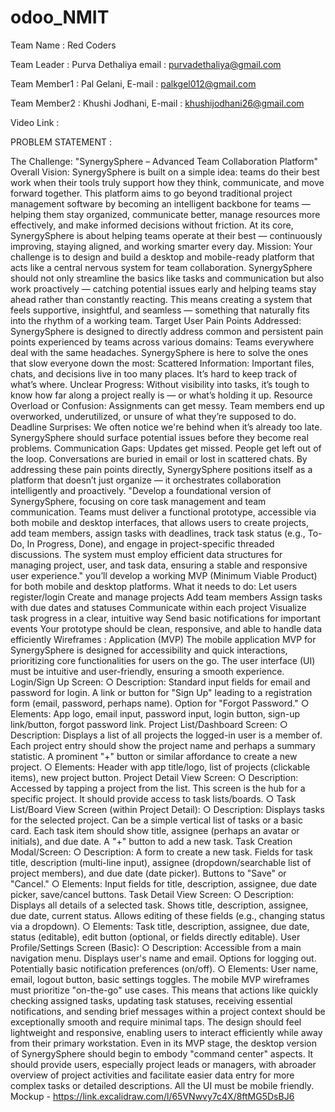 # odoo_NMIT

Team Name : Red Coders

Team Leader : Purva Dethaliya  email : purvadethaliya@gmail.com

Team Member1 : Pal Gelani, E-mail : palkgel012@gmail.com

Team Member2 : Khushi Jodhani, E-mail : khushijodhani26@gmail.com

Video Link : 

PROBLEM STATEMENT :

The Challenge: "SynergySphere – Advanced Team
Collaboration Platform"
Overall Vision: SynergySphere is built on a simple idea: teams do their best work when their
tools truly support how they think, communicate, and move forward together. This platform aims
to go beyond traditional project management software by becoming an intelligent backbone for
teams — helping them stay organized, communicate better, manage resources more effectively,
and make informed decisions without friction.
At its core, SynergySphere is about helping teams operate at their best — continuously
improving, staying aligned, and working smarter every day.
Mission: Your challenge is to design and build a desktop and mobile-ready platform that acts
like a central nervous system for team collaboration. SynergySphere should not only
streamline the basics like tasks and communication but also work proactively — catching
potential issues early and helping teams stay ahead rather than constantly reacting.
This means creating a system that feels supportive, insightful, and seamless — something that
naturally fits into the rhythm of a working team.
Target User Pain Points Addressed: SynergySphere is designed to directly address common
and persistent pain points experienced by teams across various domains:
Teams everywhere deal with the same headaches. SynergySphere is here to solve the ones
that slow everyone down the most:
Scattered Information: Important files, chats, and decisions live in too many places. It’s
hard to keep track of what’s where.
Unclear Progress: Without visibility into tasks, it’s tough to know how far along a project
really is — or what’s holding it up.
Resource Overload or Confusion: Assignments can get messy. Team members end
up overworked, underutilized, or unsure of what they’re supposed to do.
Deadline Surprises: We often notice we're behind when it’s already too late.
SynergySphere should surface potential issues before they become real problems.
Communication Gaps: Updates get missed. People get left out of the loop.
Conversations are buried in email or lost in scattered chats.
By addressing these pain points directly, SynergySphere positions itself as a platform that
doesn’t just organize — it orchestrates collaboration intelligently and proactively.
"Develop a foundational version of SynergySphere, focusing on core task management
and team communication. Teams must deliver a functional prototype,
accessible via both mobile and desktop interfaces, that allows users to create projects, add
team members, assign tasks with deadlines, track task status (e.g., To-Do, In Progress, Done),
and engage in project-specific threaded discussions. The system must employ efficient data
structures for managing project, user, and task data, ensuring a stable and responsive user
experience."
you’ll develop a working MVP (Minimum Viable Product) for both mobile and
desktop platforms.
What it needs to do:
Let users register/login
Create and manage projects
Add team members
Assign tasks with due dates and statuses
Communicate within each project
Visualize task progress in a clear, intuitive way
Send basic notifications for important events
Your prototype should be clean, responsive, and able to handle data efficiently
Wireframes : Application (MVP)
The mobile application MVP for SynergySphere is designed for accessibility and
quick interactions, prioritizing core functionalities for users on the go. The user interface (UI)
must be intuitive and user-friendly, ensuring a smooth experience.
Login/Sign Up Screen:
○ Description: Standard input fields for email and password for login. A link or
button for "Sign Up" leading to a registration form (email, password, perhaps
name). Option for "Forgot Password."
○ Elements: App logo, email input, password input, login button, sign-up
link/button, forgot password link.
Project List/Dashboard Screen:
○ Description: Displays a list of all projects the logged-in user is a member of.
Each project entry should show the project name and perhaps a summary
statistic. A prominent "+" button or similar affordance to create a new project.
○ Elements: Header with app title/logo, list of projects (clickable items), new
project button.
Project Detail View Screen:
○ Description: Accessed by tapping a project from the list. This screen is the hub
for a specific project. It should provide access to task lists/boards.
○ Task List/Board View Screen (within Project Detail):
○ Description: Displays tasks for the selected project. Can be a simple vertical list
of tasks or a basic card. Each task item should show title, assignee (perhaps an
avatar or initials), and due date. A "+" button to add a new task.
Task Creation Modal/Screen:
○ Description: A form to create a new task. Fields for task title, description
(multi-line input), assignee (dropdown/searchable list of project members), and
due date (date picker). Buttons to "Save" or "Cancel."
○ Elements: Input fields for title, description, assignee, due date picker,
save/cancel buttons.
Task Detail View Screen:
○ Description: Displays all details of a selected task. Shows title, description,
assignee, due date, current status. Allows editing of these fields (e.g., changing
status via a dropdown).
○ Elements: Task title, description, assignee, due date, status (editable), edit
button (optional, or fields directly editable).
User Profile/Settings Screen (Basic):
○ Description: Accessible from a main navigation menu. Displays user's name
and email. Options for logging out. Potentially basic notification preferences
(on/off).
○ Elements: User name, email, logout button, basic settings toggles.
The mobile MVP wireframes must prioritize "on-the-go" use cases. This means that actions like
quickly checking assigned tasks, updating task statuses, receiving essential notifications, and
sending brief messages within a project context should be exceptionally smooth and require
minimal taps. The design should feel lightweight and responsive, enabling users to interact
efficiently while away from their primary workstation.
Even in its MVP stage, the desktop version of SynergySphere should begin to embody
"command center" aspects. It should provide users, especially project leads or managers, with abroader overview of project activities and facilitate easier data entry for more complex tasks or
detailed descriptions.
All the UI must be mobile friendly.
Mockup - https://link.excalidraw.com/l/65VNwvy7c4X/8ftMG5DsBJ6
